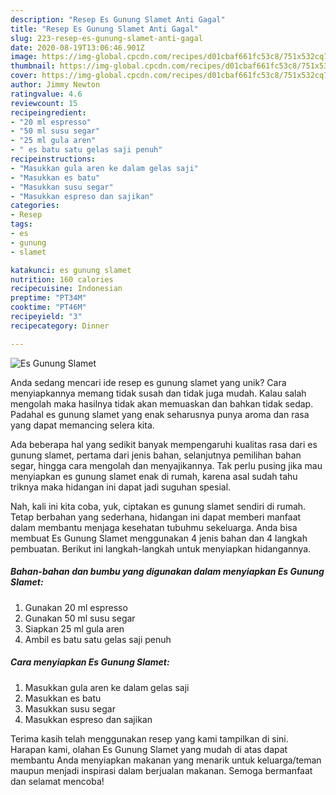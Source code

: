 ```yaml
---
description: "Resep Es Gunung Slamet Anti Gagal"
title: "Resep Es Gunung Slamet Anti Gagal"
slug: 223-resep-es-gunung-slamet-anti-gagal
date: 2020-08-19T13:06:46.901Z
image: https://img-global.cpcdn.com/recipes/d01cbaf661fc53c8/751x532cq70/es-gunung-slamet-foto-resep-utama.jpg
thumbnail: https://img-global.cpcdn.com/recipes/d01cbaf661fc53c8/751x532cq70/es-gunung-slamet-foto-resep-utama.jpg
cover: https://img-global.cpcdn.com/recipes/d01cbaf661fc53c8/751x532cq70/es-gunung-slamet-foto-resep-utama.jpg
author: Jimmy Newton
ratingvalue: 4.6
reviewcount: 15
recipeingredient:
- "20 ml espresso"
- "50 ml susu segar"
- "25 ml gula aren"
- " es batu satu gelas saji penuh"
recipeinstructions:
- "Masukkan gula aren ke dalam gelas saji"
- "Masukkan es batu"
- "Masukkan susu segar"
- "Masukkan espreso dan sajikan"
categories:
- Resep
tags:
- es
- gunung
- slamet

katakunci: es gunung slamet 
nutrition: 160 calories
recipecuisine: Indonesian
preptime: "PT34M"
cooktime: "PT46M"
recipeyield: "3"
recipecategory: Dinner

---
```



![Es Gunung Slamet](https://img-global.cpcdn.com/recipes/d01cbaf661fc53c8/751x532cq70/es-gunung-slamet-foto-resep-utama.jpg)

Anda sedang mencari ide resep es gunung slamet yang unik? Cara menyiapkannya memang tidak susah dan tidak juga mudah. Kalau salah mengolah maka hasilnya tidak akan memuaskan dan bahkan tidak sedap. Padahal es gunung slamet yang enak seharusnya punya aroma dan rasa yang dapat memancing selera kita.

Ada beberapa hal yang sedikit banyak mempengaruhi kualitas rasa dari es gunung slamet, pertama dari jenis bahan, selanjutnya pemilihan bahan segar, hingga cara mengolah dan menyajikannya. Tak perlu pusing jika mau menyiapkan es gunung slamet enak di rumah, karena asal sudah tahu triknya maka hidangan ini dapat jadi suguhan spesial.




Nah, kali ini kita coba, yuk, ciptakan es gunung slamet sendiri di rumah. Tetap berbahan yang sederhana, hidangan ini dapat memberi manfaat dalam membantu menjaga kesehatan tubuhmu sekeluarga. Anda bisa membuat Es Gunung Slamet menggunakan 4 jenis bahan dan 4 langkah pembuatan. Berikut ini langkah-langkah untuk menyiapkan hidangannya.

<!--inarticleads1-->

##### Bahan-bahan dan bumbu yang digunakan dalam menyiapkan Es Gunung Slamet:

1. Gunakan 20 ml espresso
1. Gunakan 50 ml susu segar
1. Siapkan 25 ml gula aren
1. Ambil  es batu satu gelas saji penuh




<!--inarticleads2-->

##### Cara menyiapkan Es Gunung Slamet:

1. Masukkan gula aren ke dalam gelas saji
1. Masukkan es batu
1. Masukkan susu segar
1. Masukkan espreso dan sajikan




Terima kasih telah menggunakan resep yang kami tampilkan di sini. Harapan kami, olahan Es Gunung Slamet yang mudah di atas dapat membantu Anda menyiapkan makanan yang menarik untuk keluarga/teman maupun menjadi inspirasi dalam berjualan makanan. Semoga bermanfaat dan selamat mencoba!
